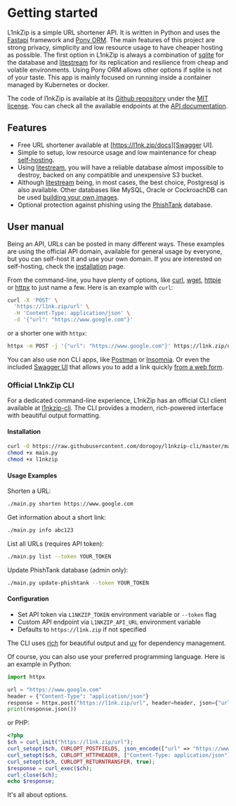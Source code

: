 # Getting started

L1nkZip is a simple URL shortener API. It is written in Python and uses the [Fastapi][FastApi] framework and [Pony ORM][PonyORM]. The main features of this project are strong privacy, simplicity and low resource usage to have cheaper hosting as possible. The first option in L1nkZip is always a combination of [sqlite](https://www.sqlite.org) for the database and [litestream][litestream] for its replication and resilience from cheap and volatile environments. Using Pony ORM allows other options if sqlite is not of your taste. This app is mainly focused on running inside a container managed by Kubernetes or docker.

The code of l1nkZip is available at its [Github repository][Github repository] under the [MIT license](https://spdx.org/licenses/MIT.html). You can check all the available endpoints at the [API documentation][Swagger UI].

## Features

* Free URL shortener available at [https://l1nk.zip/docs][Swagger UI].
* Simple to setup, low resource usage and low maintenance for cheap [self-hosting](/l1nkZip/install).
* Using [litestream][litestream], you will have a reliable database almost impossible to destroy, backed on any compatible and unexpensive S3 bucket.
* Although [litestream][litestream] being, in most cases, the best choice, Postgresql is also available. Other databases like MySQL, Oracle or CockroachDB can be used [building your own images](/l1nkZip/install/#requirements).
* Optional protection against phishing using the [PhishTank][PhishTank] database.

## User manual

Being an API, URLs can be posted in many different ways. These examples are using the official API domain, available for general usage by everyone, but you can self-host it and use your own domain. If you are interested on self-hosting, check the [installation](/l1nkZip/install) page.

From the command-line, you have plenty of options, like [curl](https://curl.se), [wget](https://www.gnu.org/software/wget/), [httpie](https://httpie.io) or [httpx](https://www.python-httpx.org) to just name a few. Here is an example with `curl`:

```bash
curl -X 'POST' \
  'https://l1nk.zip/url' \
  -H 'Content-Type: application/json' \
  -d '{"url": "https://www.google.com"}'
```

or a shorter one with `httpx`:

```bash
httpx -m POST -j '{"url": "https://www.google.com"}' https://l1nk.zip/url
```

You can also use non CLI apps, like [Postman](https://www.postman.com) or [Insomnia](https://insomnia.rest). Or even the included [Swagger UI][Swagger UI] that allows you to add a link quickly [from a web form](https://l1nk.zip/docs#/urls/create_url_url_post).

### Official L1nkZip CLI

For a dedicated command-line experience, L1nkZip has an official CLI client available at [l1nkzip-cli](https://github.com/dorogoy/l1nkzip-cli). The CLI provides a modern, rich-powered interface with beautiful output formatting.

#### Installation

```bash
curl -O https://raw.githubusercontent.com/dorogoy/l1nkzip-cli/master/main.py
chmod +x main.py
chmod +x l1nkzip
```

#### Usage Examples

Shorten a URL:
```bash
./main.py shorten https://www.google.com
```

Get information about a short link:
```bash
./main.py info abc123
```

List all URLs (requires API token):
```bash
./main.py list --token YOUR_TOKEN
```

Update PhishTank database (admin only):
```bash
./main.py update-phishtank --token YOUR_TOKEN
```

#### Configuration

- Set API token via `L1NKZIP_TOKEN` environment variable or `--token` flag
- Custom API endpoint via `L1NKZIP_API_URL` environment variable
- Defaults to `https://l1nk.zip` if not specified

The CLI uses [rich](https://github.com/Textualize/rich) for beautiful output and [uv](https://github.com/astral-sh/uv) for dependency management.

Of course, you can also use your preferred programming language. Here is an example in Python:

```python
import httpx

url = "https://www.google.com"
header = {"Content-Type": "application/json"}
response = httpx.post("https://l1nk.zip/url", header=header, json={"url": url})
print(response.json())
```

or PHP:

```php
<?php
$ch = curl_init("https://l1nk.zip/url");
curl_setopt($ch, CURLOPT_POSTFIELDS, json_encode(["url" => "https://www.google.com"]));
curl_setopt($ch, CURLOPT_HTTPHEADER, ["Content-Type: application/json"]);
curl_setopt($ch, CURLOPT_RETURNTRANSFER, true);
$response = curl_exec($ch);
curl_close($ch);
echo $response;
```

It's all about options.

[FastApi]: https://fastapi.tiangolo.com
[PonyORM]: https://ponyorm.org
[PhishTank]: https://phishtank.org
[Swagger UI]: https://l1nk.zip/docs
[litestream]: https://litestream.io
[Github repository]: https://github.com/dorogoy/l1nkZip
[CLI repository]: https://github.com/dorogoy/l1nkzip-cli
